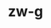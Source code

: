---
title: zw-g
github: https://github.com/zw-g
mode: light
transition: 3s
archetype:
- Stats and Metrics
- Github Actions
---